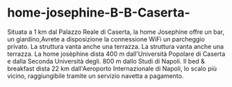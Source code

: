 # home-josephine-B-B-Caserta-
Situata a 1 km dal Palazzo Reale di Caserta, la home Josephine offre un bar, un giardino,Avrete a disposizione la connessione WiFi un parcheggio privato. La struttura vanta anche una terrazza.
La struttura vanta anche una terrazza.
La home josèphine dista 400 m dall'Università Popolare di Caserta e dalla Seconda Università degli. 800 m dallo Studi di Napoli. Il bed & breakfast dista 22 km dall'Aeroporto Internazionale di Napoli, lo scalo più vicino, raggiungibile tramite un servizio navetta a pagamento.
